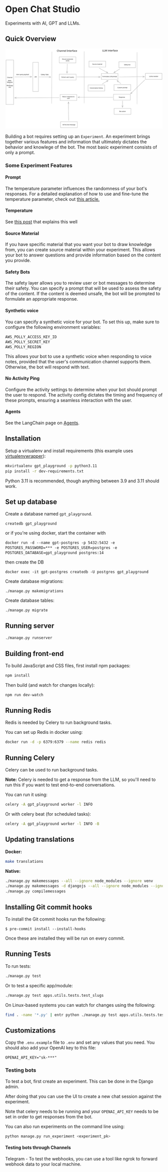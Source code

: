 # Open Chat Studio

Experiments with AI, GPT and LLMs.

## Quick Overview
![High level overview](docs/overview.svg)

Building a bot requires setting up an `Experiment`. An experiment brings together various features and information that ultimately dictates the behavior and knowlege of the bot. The most basic experiment consists of only a prompt.

### Some Experiment Features
#### Prompt
The temperature parameter influences the randomness of your bot's responses. For a detailed explanation of how to use and fine-tune the temperature parameter, check out [this article.](https://www.coltsteele.com/tips/understanding-openai-s-temperature-parameter)

#### Temperature
See [this post](https://ai.plainenglish.io/mastering-the-gpt-3-temperature-parameter-with-ruby-af727cba3b5c) that explains this well
#### Source Material
If you have specific material that you want your bot to draw knowledge from, you can create source material within your experiment. This allows your bot to answer questions and provide information based on the content you provide.

#### Safety Bots
The safety layer allows you to review user or bot messages to determine their safety. You can specify a prompt that will be used to assess the safety of the content. If the content is deemed unsafe, the bot will be prompted to formulate an appropriate response.

#### Synthetic voice
You can specify a synthetic voice for your bot. To set this up, make sure to configure the following environment variables:

```Shell
AWS_POLLY_ACCESS_KEY_ID
AWS_POLLY_SECRET_KEY
AWS_POLLY_REGION
```
This allows your bot to use a synthetic voice when responding to voice notes, provided that the user's communication channel supports them. Otherwise, the bot will respond with text.


#### No Activity Ping
Configure the activity settings to determine when your bot should prompt the user to respond. The activity config dictates the timing and frequency of these prompts, ensuring a seamless interaction with the user.
#### Agents
See the LangChain page on [Agents](https://docs.langchain.com/docs/components/agents/).



## Installation

Setup a virtualenv and install requirements
(this example uses [virtualenvwrapper](https://virtualenvwrapper.readthedocs.io/en/latest/)):

```bash
mkvirtualenv gpt_playground -p python3.11
pip install -r dev-requirements.txt
```

Python 3.11 is recommended, though anything between 3.9 and 3.11 should work.

## Set up database

Create a database named `gpt_playground`.

```
createdb gpt_playground
```

or if you're using docker, start the container with

```
docker run -d --name gpt-postgres -p 5432:5432 -e POSTGRES_PASSWORD=*** -e POSTGRES_USER=postgres -e POSTGRES_DATABASE=gpt_playground postgres:14
```
then create the DB
```
docker exec -it gpt-postgres createdb -U postgres gpt_playground
```

Create database migrations:

```
./manage.py makemigrations
```

Create database tables:

```
./manage.py migrate
```

## Running server

```bash
./manage.py runserver
```

## Building front-end

To build JavaScript and CSS files, first install npm packages:

```bash
npm install
```

Then build (and watch for changes locally):

```bash
npm run dev-watch
```

## Running Redis

Redis is needed by Celery to run background tasks.

You can set up Redis in docker using:

```bash
docker run -d -p 6379:6379 --name redis redis
```

## Running Celery

Celery can be used to run background tasks.

**Note:** Celery is needed to get a response from the LLM, so you'll need to run this if you want to test end-to-end conversations.

You can run it using:

```bash
celery -A gpt_playground worker -l INFO
```

Or with celery beat (for scheduled tasks):

```bash
celery -A gpt_playground worker -l INFO -B
```

## Updating translations

**Docker:**

```bash
make translations
```

**Native:**

```bash
./manage.py makemessages --all --ignore node_modules --ignore venv
./manage.py makemessages -d djangojs --all --ignore node_modules --ignore venv
./manage.py compilemessages
```

## Installing Git commit hooks

To install the Git commit hooks run the following:

```shell
$ pre-commit install --install-hooks
```

Once these are installed they will be run on every commit.

## Running Tests

To run tests:

```bash
./manage.py test
```

Or to test a specific app/module:

```bash
./manage.py test apps.utils.tests.test_slugs
```

On Linux-based systems you can watch for changes using the following:

```bash
find . -name '*.py' | entr python ./manage.py test apps.utils.tests.test_slugs
```


## Customizations

Copy the `.env.example` file to `.env` and set any values that you need.
You should also add your OpenAI key to this file:

```
OPENAI_API_KEY="sk-***"
```

### Testing bots

To test a bot, first create an experiment. This can be done in the Django admin.

After doing that you can use the UI to create a new chat session against the experiment.

Note that celery needs to be running and your `OPENAI_API_KEY` needs to be set in order to get responses from the bot.

You can also run experiments on the command line using:

```bash
python manage.py run_experiment <experiment_pk>
```

#### Testing bots through Channels
Telegram - To test the webhooks, you can use a tool like ngrok to forward webhook data to your local machine.
